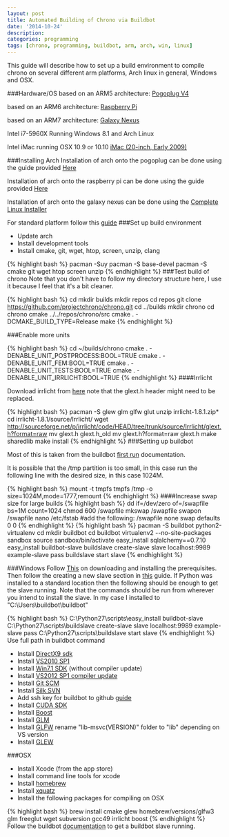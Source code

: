 ```yaml
---
layout: post
title: Automated Building of Chrono via Buildbot
date: '2014-10-24'
description:
categories: programming
tags: [chrono, programming, buildbot, arm, arch, win, linux]
---
```


This guide will describe how to set up a build environment to compile chrono on several different arm platforms, Arch linux in general, Windows and OSX. 

###Hardware/OS
based on an ARM5 architecture:
[Pogoplug V4](http://archlinuxarm.org/platforms/armv5/pogoplug-series-4)

based on an ARM6 architecture:
[Raspberry Pi](http://archlinuxarm.org/platforms/armv6/raspberry-pi)

based on an ARM7 architecture:
[Galaxy Nexus](http://en.wikipedia.org/wiki/Galaxy_Nexus)

Intel i7-5960X Running Windows 8.1 and Arch Linux

Intel iMac running OSX 10.9 or 10.10
[iMac (20-inch, Early 2009)](http://en.wikipedia.org/wiki/IMac_%28Intel-based%29)



###Installing Arch
Installation of arch onto the pogoplug can be done using the guide provided [Here](http://archlinuxarm.org/platforms/armv5/pogoplug-series-4)

Installation of arch onto the raspberry pi can be done using the guide provided [Here](http://archlinuxarm.org/platforms/armv6/raspberry-pi)

Installation of arch onto the galaxy nexus can be done using the [Complete Linux Installer](https://play.google.com/store/apps/details?id=com.zpwebsites.linuxonandroid&hl=en)

For standard platform follow this [guide](https://wiki.archlinux.org/index.php/installation_guide)
###Set up build environment

 - Update arch
 - Install development tools
 - Install cmake, git, wget, htop, screen, unzip, clang

{% highlight bash %}
pacman -Suy
pacman -S base-devel
pacman -S cmake git wget htop screen unzip
{% endhighlight %} 
###Test build of chrono
Note that you don't have to follow my directory structure here, I use it because I feel that it's a bit cleaner.

{% highlight bash %}
cd
mkdir builds
mkdir repos
cd repos
git clone https://github.com/projectchrono/chrono.git
cd ../builds
mkdir chrono
cd chrono
cmake ../../repos/chrono/src
cmake . -DCMAKE_BUILD_TYPE=Release
make
{% endhighlight %} 

###Enable more units

{% highlight bash %}
cd ~/builds/chrono
cmake . -DENABLE_UNIT_POSTPROCESS:BOOL=TRUE
cmake . -DENABLE_UNIT_FEM:BOOL=TRUE
cmake . -DENABLE_UNIT_TESTS:BOOL=TRUE
cmake . -DENABLE_UNIT_IRRLICHT:BOOL=TRUE
{% endhighlight %} 
####Irrlicht

Download irrlicht from [here](http://irrlicht.sourceforge.net/downloads/)
note that the glext.h header might need to be replaced. 

{% highlight bash %}
pacman -S glew glm glfw glut
unzip irrlicht-1.8.1.zip*
cd irrlicht-1.8.1/source/Irrlicht/
wget http://sourceforge.net/p/irrlicht/code/HEAD/tree/trunk/source/Irrlicht/glext.h?format=raw
mv glext.h glext.h_old
mv glext.h\?format\=raw glext.h
make sharedlib
make install
{% endhighlight %} 
###Setting up buildbot

Most of this is taken from the buildbot [first run](http://docs.buildbot.net/current/tutorial/firstrun.html) documentation.

It is possible that the /tmp partition is too small, in this case run the following line with the desired size, in this case 1024M.

{% highlight bash %}
mount -t tmpfs tmpfs /tmp -o size=1024M,mode=1777,remount
{% endhighlight %} 
####Increase swap size for large builds
{% highlight bash %}
dd if=/dev/zero of=/swapfile bs=1M count=1024
chmod 600 /swapfile
mkswap /swapfile
swapon /swapfile
nano /etc/fstab 
#add the following: /swapfile none swap defaults 0 0
{% endhighlight %} 
{% highlight bash %}
pacman -S buildbot python2-virtualenv
cd
mkdir buildbot
cd buildbot
virtualenv2 --no-site-packages sandbox
source sandbox/bin/activate
easy_install sqlalchemy==0.7.10
easy_install buildbot-slave
buildslave create-slave slave localhost:9989 example-slave pass
buildslave start slave
{% endhighlight %} 


###Windows
Follow [This](http://trac.buildbot.net/wiki/RunningBuildbotOnWindows) on downloading and installing the prerequisites. Then follow the creating a new slave section in [this](http://docs.buildbot.net/current/tutorial/firstrun.html#creating-a-slave) guide. If Python was installed to a standard location then the following should be enough to get the slave running. Note that the commands should be run from wherever you intend to install the slave. In my case I installed to "C:\Users\buildbot\buildbot"

{% highlight bash %}
C:\Python27\scripts\easy_install buildbot-slave
C:\Python27\scripts\buildslave create-slave slave localhost:9989 example-slave pass
C:\Python27\scripts\buildslave start slave
{% endhighlight %} 
Use full path in buildbot command

 - Install [DirectX9 sdk](http://www.microsoft.com/en-us/download/details.aspx?id=6812)
 - Install [VS2010 SP1](http://www.microsoft.com/en-us/download/details.aspx?id=23691)
 - Install [Win7.1 SDK](http://www.microsoft.com/en-us/download/details.aspx?id=8279) (without compiler update)
 - Install [VS2012 SP1 compiler update](http://www.microsoft.com/en-us/download/details.aspx?id=4422)
 - Install [Git SCM](http://git-scm.com/)
 - Install [Silk SVN](http://www.sliksvn.com/en/download/)
 - Add ssh key for buildbot to github [guide](https://help.github.com/articles/generating-ssh-keys/)
 - Install [CUDA SDK](https://developer.nvidia.com/cuda-downloads)
 - Install [Boost](http://www.boost.org/users/download/)
 - Install [GLM](http://glm.g-truc.net)
 - Install [GLFW](http://www.glfw.org/download.html) rename "lib-msvc(VERSION)" folder to "lib" depending on VS version
 - Install [GLEW](http://glew.sourceforge.net/)

###OSX

 - Install Xcode (from the app store)
 - Install command line tools for xcode
 - Install [homebrew](http://brew.sh/)
 - Install [xquatz](http://xquartz.macosforge.org)
 - Install the following packages for compiling on OSX

{% highlight bash %}
brew install cmake glew homebrew/versions/glfw3 glm freeglut wget subversion gcc49 irrlicht boost
{% endhighlight %} 
Follow the buildbot [documentation](http://docs.buildbot.net/current/tutorial/firstrun.html) to get a buildbot slave running.